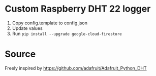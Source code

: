 # Custom Raspberry DHT 22 logger
1. Copy config.template to config.json
2. Update values
3. Run `pip install --upgrade google-cloud-firestore`

# Source
Freely inspired by https://github.com/adafruit/Adafruit_Python_DHT
